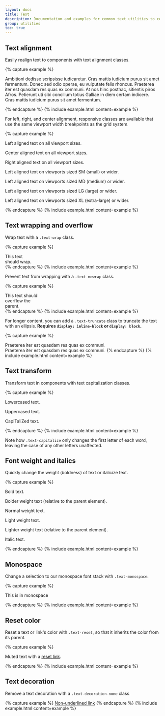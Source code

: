 ```yaml
---
layout: docs
title: Text
description: Documentation and examples for common text utilities to control alignment, wrapping, weight, and more.
group: utilities
toc: true
---
```


## Text alignment

Easily realign text to components with text alignment classes.

{% capture example %}
<p class="text-justify">Ambitioni dedisse scripsisse iudicaretur. Cras mattis iudicium purus sit amet fermentum. Donec sed odio operae, eu vulputate felis rhoncus. Praeterea iter est quasdam res quas ex communi. At nos hinc posthac, sitientis piros Afros. Petierunt uti sibi concilium totius Galliae in diem certam indicere. Cras mattis iudicium purus sit amet fermentum.</p>
{% endcapture %}
{% include example.html content=example %}

For left, right, and center alignment, responsive classes are available that use the same viewport width breakpoints as the grid system.

{% capture example %}
<p class="text-left">Left aligned text on all viewport sizes.</p>
<p class="text-center">Center aligned text on all viewport sizes.</p>
<p class="text-right">Right aligned text on all viewport sizes.</p>

<p class="text-sm-left">Left aligned text on viewports sized SM (small) or wider.</p>
<p class="text-md-left">Left aligned text on viewports sized MD (medium) or wider.</p>
<p class="text-lg-left">Left aligned text on viewports sized LG (large) or wider.</p>
<p class="text-xl-left">Left aligned text on viewports sized XL (extra-large) or wider.</p>
{% endcapture %}
{% include example.html content=example %}

## Text wrapping and overflow

Wrap text with a `.text-wrap` class.

{% capture example %}
<div class="badge badge-primary text-wrap" style="width: 6rem;">
  This text should wrap.
</div>
{% endcapture %}
{% include example.html content=example %}

Prevent text from wrapping with a `.text-nowrap` class.

{% capture example %}
<div class="text-nowrap bd-highlight" style="width: 8rem;">
  This text should overflow the parent.
</div>
{% endcapture %}
{% include example.html content=example %}

For longer content, you can add a `.text-truncate` class to truncate the text with an ellipsis. **Requires `display: inline-block` or `display: block`.**

{% capture example %}
<!-- Block level -->
<div class="row">
  <div class="col-2 text-truncate">
    Praeterea iter est quasdam res quas ex communi.
  </div>
</div>

<!-- Inline level -->
<span class="d-inline-block text-truncate" style="max-width: 150px;">
  Praeterea iter est quasdam res quas ex communi.
</span>
{% endcapture %}
{% include example.html content=example %}

## Text transform

Transform text in components with text capitalization classes.

{% capture example %}
<p class="text-lowercase">Lowercased text.</p>
<p class="text-uppercase">Uppercased text.</p>
<p class="text-capitalize">CapiTaliZed text.</p>
{% endcapture %}
{% include example.html content=example %}

Note how `.text-capitalize` only changes the first letter of each word, leaving the case of any other letters unaffected.

## Font weight and italics

Quickly change the weight (boldness) of text or italicize text.

{% capture example %}
<p class="font-weight-bold">Bold text.</p>
<p class="font-weight-bolder">Bolder weight text (relative to the parent element).</p>
<p class="font-weight-normal">Normal weight text.</p>
<p class="font-weight-light">Light weight text.</p>
<p class="font-weight-lighter">Lighter weight text (relative to the parent element).</p>
<p class="font-italic">Italic text.</p>
{% endcapture %}
{% include example.html content=example %}

## Monospace

Change a selection to our monospace font stack with `.text-monospace`.

{% capture example %}
<p class="text-monospace">This is in monospace</p>
{% endcapture %}
{% include example.html content=example %}

## Reset color

Reset a text or link's color with `.text-reset`, so that it inherits the color from its parent.

{% capture example %}
<p class="text-muted">
  Muted text with a <a href="#" class="text-reset">reset link</a>.
</p>
{% endcapture %}
{% include example.html content=example %}

## Text decoration

Remove a text decoration with a `.text-decoration-none` class.

{% capture example %}
<a href="#" class="text-decoration-none">Non-underlined link</a>
{% endcapture %}
{% include example.html content=example %}
